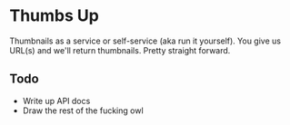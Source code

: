 # Thumbs Up

Thumbnails as a service or self-service (aka run it yourself). You give us
URL(s) and we'll return thumbnails. Pretty straight forward.

## Todo

* Write up API docs
* Draw the rest of the fucking owl
